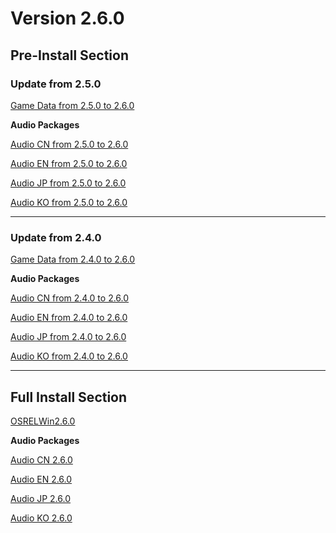 # Version 2.6.0

## Pre-Install Section

### Update from 2.5.0

[Game Data from 2.5.0 to 2.6.0](https://autopatchhk.yuanshen.com/client_app/update/hk4e_global/10/game_2.5.0_2.6.0_hdiff_qr9GvX8ALUe6Puk3.zip)

**Audio Packages**

[Audio CN from 2.5.0 to 2.6.0](https://autopatchhk.yuanshen.com/client_app/update/hk4e_global/10/zh-cn_2.5.0_2.6.0_hdiff_TMDQ3PkIdt4ABcXZ.zip)

[Audio EN from 2.5.0 to 2.6.0](https://autopatchhk.yuanshen.com/client_app/update/hk4e_global/10/en-us_2.5.0_2.6.0_hdiff_cTrqX6uxY1IH7zVs.zip)

[Audio JP from 2.5.0 to 2.6.0](https://autopatchhk.yuanshen.com/client_app/update/hk4e_global/10/ja-jp_2.5.0_2.6.0_hdiff_gRwTfd4VsJXLv9uY.zip)

[Audio KO from 2.5.0 to 2.6.0](https://autopatchhk.yuanshen.com/client_app/update/hk4e_global/10/ko-kr_2.5.0_2.6.0_hdiff_20EY6qkb8IetwBK9.zip)

----

### Update from 2.4.0

[Game Data from 2.4.0 to 2.6.0](https://autopatchhk.yuanshen.com/client_app/update/hk4e_global/10/game_2.4.0_2.6.0_hdiff_IzpvafMJqow6lB2U.zip)

**Audio Packages**

[Audio CN from 2.4.0 to 2.6.0](https://autopatchhk.yuanshen.com/client_app/update/hk4e_global/10/zh-cn_2.4.0_2.6.0_hdiff_g8JQpXKHxcwSYTGn.zip)

[Audio EN from 2.4.0 to 2.6.0](https://autopatchhk.yuanshen.com/client_app/update/hk4e_global/10/en-us_2.4.0_2.6.0_hdiff_1qv4AlX5YUhtgRbf.zip)

[Audio JP from 2.4.0 to 2.6.0](https://autopatchhk.yuanshen.com/client_app/update/hk4e_global/10/ja-jp_2.4.0_2.6.0_hdiff_P5fa2yuwXFYKEnHN.zip)

[Audio KO from 2.4.0 to 2.6.0](https://autopatchhk.yuanshen.com/client_app/update/hk4e_global/10/ko-kr_2.4.0_2.6.0_hdiff_sYVhI9LJd3yTe5EU.zip)

----

## Full Install Section

[OSRELWin2.6.0](https://autopatchhk.yuanshen.com/client_app/download/pc_zip/20220318211020_aWEQCaw5ZERt54rm/GenshinImpact_2.6.0.zip)

**Audio Packages**

[Audio CN 2.6.0](https://autopatchhk.yuanshen.com/client_app/download/pc_zip/20220318211020_aWEQCaw5ZERt54rm/Audio_Chinese_2.6.0.zip)

[Audio EN 2.6.0](https://autopatchhk.yuanshen.com/client_app/download/pc_zip/20220318211020_aWEQCaw5ZERt54rm/Audio_English(US)_2.6.0.zip)

[Audio JP 2.6.0](https://autopatchhk.yuanshen.com/client_app/download/pc_zip/20220318211020_aWEQCaw5ZERt54rm/Audio_Japanese_2.6.0.zip)

[Audio KO 2.6.0](https://autopatchhk.yuanshen.com/client_app/download/pc_zip/20220318211020_aWEQCaw5ZERt54rm/Audio_Korean_2.6.0.zip)
